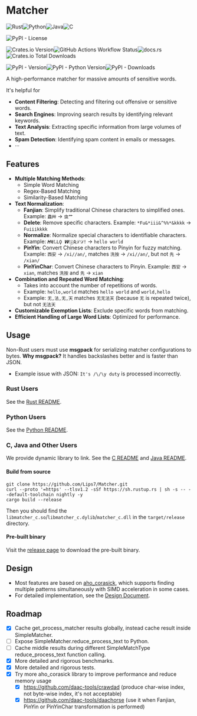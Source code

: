 # Matcher

![Rust](https://img.shields.io/badge/rust-%23000000.svg?style=for-the-badge&logo=rust&logoColor=white)![Python](https://img.shields.io/badge/python-3670A0?style=for-the-badge&logo=python&logoColor=ffdd54)![Java](https://img.shields.io/badge/java-%23ED8B00.svg?style=for-the-badge&logo=openjdk&logoColor=white)![C](https://img.shields.io/badge/c-%2300599C.svg?style=for-the-badge&logo=c&logoColor=white)

![PyPI - License](https://img.shields.io/pypi/l/matcher_py)

![Crates.io Version](https://img.shields.io/crates/v/matcher_rs)![GitHub Actions Workflow Status](https://img.shields.io/github/actions/workflow/status/lips7/Matcher/test.yml)![docs.rs](https://img.shields.io/docsrs/matcher_rs)![Crates.io Total Downloads](https://img.shields.io/crates/d/matcher_rs)

![PyPI - Version](https://img.shields.io/pypi/v/matcher_py)![PyPI - Python Version](https://img.shields.io/pypi/pyversions/matcher_py)![PyPI - Downloads](https://img.shields.io/pypi/dm/matcher_py)

A high-performance matcher for massive amounts of sensitive words.

It's helpful for
- **Content Filtering**: Detecting and filtering out offensive or sensitive words.
- **Search Engines**: Improving search results by identifying relevant keywords.
- **Text Analysis**: Extracting specific information from large volumes of text.
- **Spam Detection**: Identifying spam content in emails or messages.
- ···

## Features

- **Multiple Matching Methods**:
  - Simple Word Matching
  - Regex-Based Matching
  - Similarity-Based Matching
- **Text Normalization**:
  - **Fanjian**: Simplify traditional Chinese characters to simplified ones.
    Example: `蟲艸` -> `虫艹`
  - **Delete**: Remove specific characters.
    Example: `*Fu&*iii&^%%*&kkkk` -> `Fuiiikkkk`
  - **Normalize**: Normalize special characters to identifiable characters.
    Example: `𝜢𝕰𝕃𝙻Ϙ 𝙒ⓞƦℒ𝒟!` -> `hello world`
  - **PinYin**: Convert Chinese characters to Pinyin for fuzzy matching.
    Example: `西安` -> `/xi//an/`, matches `洗按` -> `/xi//an/`, but not `先` -> `/xian/`
  - **PinYinChar**: Convert Chinese characters to Pinyin.
    Example: `西安` -> `xian`, matches `洗按` and `先` -> `xian`
- **Combination and Repeated Word Matching**:
  - Takes into account the number of repetitions of words.
  - Example: `hello,world` matches `hello world` and `world,hello`
  - Example: `无,法,无,天` matches `无无法天` (because `无` is repeated twice), but not `无法天`
- **Customizable Exemption Lists**: Exclude specific words from matching.
- **Efficient Handling of Large Word Lists**: Optimized for performance.

## Usage

Non-Rust users must use **msgpack** for serializing matcher configurations to bytes. **Why msgpack?** It handles backslashes better and is faster than JSON.
  - Example issue with JSON: `It's /\/\y duty` is processed incorrectly.

### Rust Users

See the [Rust README](./matcher_rs/README.md).

### Python Users

See the [Python README](./matcher_py/README.md).

### C, Java and Other Users

We provide dynamic library to link. See the [C README](./matcher_c/README.md) and [Java README](./matcher_java/README.md).

#### Build from source

```shell
git clone https://github.com/Lips7/Matcher.git
curl --proto '=https' --tlsv1.2 -sSf https://sh.rustup.rs | sh -s -- --default-toolchain nightly -y
cargo build --release
```

Then you should find the `libmatcher_c.so`/`libmatcher_c.dylib`/`matcher_c.dll` in the `target/release` directory.

#### Pre-built binary

Visit the [release page](https://github.com/Lips7/Matcher/releases) to download the pre-built binary.

## Design

- Most features are based on [aho_corasick](https://github.com/BurntSushi/aho-corasick), which supports finding multiple patterns simultaneously with SIMD acceleration in some cases.
- For detailed implementation, see the [Design Document](./DESIGN.md).

## Roadmap
- [x] Cache get_process_matcher results globally, instead cache result inside SimpleMatcher.
- [ ] Expose SimpleMatcher.reduce_process_text to Python.
- [ ] Cache middle results during different SimpleMatchType reduce_process_text function calling.
- [x] More detailed and rigorous benchmarks.
- [x] More detailed and rigorous tests.
- [x] Try more aho_corasick library to improve performance and reduce memory usage
  - [x] https://github.com/daac-tools/crawdad (produce char-wise index, not byte-wise index, it's not acceptable)
  - [x] https://github.com/daac-tools/daachorse (use it when Fanjian, PinYin or PinYinChar transformation is performed)